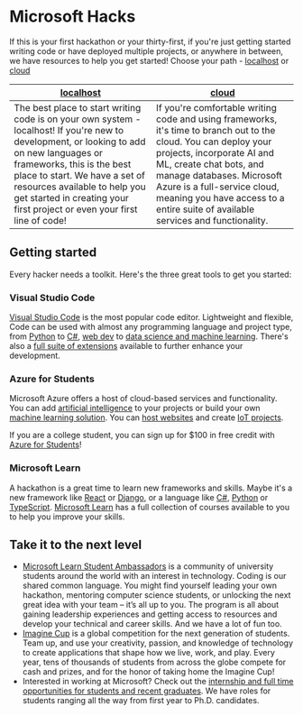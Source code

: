# Microsoft Hacks

If this is your first hackathon or your thirty-first, if you're just getting started writing code or have deployed multiple projects, or anywhere in between, we have resources to help you get started! Choose your path - [localhost](./localhost.md) or [cloud](./cloud.md)

| [localhost](./localhost.md)                                                                                                                                                                                                                                                                                           | [cloud](./cloud.md)               |
| --------------------------------------------------------------------------------------------------------------------------------------------------------------------------------------------------------------------------------------------------------------------------------------------------------------------- | --------------------------------- |
| The best place to start writing code is on your own system - localhost! If you're new to development, or looking to add on new languages or frameworks, this is the best place to start. We have a set of resources available to help you get started in creating your first project or even your first line of code! | If you're comfortable writing code and using frameworks, it's time to branch out to the cloud. You can deploy your projects, incorporate AI and ML, create chat bots, and manage databases. Microsoft Azure is a full-service cloud, meaning you have access to a entire suite of available services and functionality. |

## Getting started

Every hacker needs a toolkit. Here's the three great tools to get you started:

### Visual Studio Code

[Visual Studio Code](https://code.visualstudio.com) is the most popular code editor. Lightweight and flexible, Code can be used with almost any programming language and project type, from [Python](https://code.visualstudio.com/docs/python/python-tutorial) to [C#](https://code.visualstudio.com/docs/languages/dotnet), [web dev](https://code.visualstudio.com/docs/nodejs/working-with-javascript) to [data science and machine learning](https://code.visualstudio.com/docs/datascience/overview). There's also a [full suite of extensions](https://marketplace.visualstudio.com/VSCode) available to further enhance your development.

### Azure for Students

Microsoft Azure offers a host of cloud-based services and functionality. You can add [artificial intelligence](https://docs.microsoft.com/azure/cognitive-services/what-are-cognitive-services?WT.mc_id=academic-44959-cxa) to your projects or build your own [machine learning solution](https://docs.microsoft.com/azure/machine-learning/overview-what-is-machine-learning-studio?WT.mc_id=academic-44959-cxa). You can [host websites](https://docs.microsoft.com/azure/static-web-apps/overview?WT.mc_id=academic-44959-cxa) and create [IoT projects](https://docs.microsoft.com/azure/iot-fundamentals/iot-introduction?WT.mc_id=academic-44959-cxa).

If you are a college student, you can sign up for $100 in free credit with [Azure for Students](https://aka.ms/a4s)!

### Microsoft Learn

A hackathon is a great time to learn new frameworks and skills. Maybe it's a new framework like [React](https://docs.microsoft.com/learn/paths/react?WT.mc_id=academic-44959-cxa) or [Django](https://docs.microsoft.com/learn/paths/django-create-data-driven-websites?WT.mc_id=academic-44959-cxa), or a language like [C#](https://docs.microsoft.com/learn/paths/csharp-first-steps?WT.mc_id=academic-44959-cxa), [Python](https://docs.microsoft.com/learn/paths/python-first-steps?WT.mc_id=academic-44959-cxa) or [TypeScript](https://docs.microsoft.com/learn/paths/build-javascript-applications-typescript?WT.mc_id=academic-44959-cxa). [Microsoft Learn](https://docs.microsoft.com/learn?WT.mc_id=academic-44959-cxa) has a full collection of courses available to you to help you improve your skills.

## Take it to the next level

- [Microsoft Learn Student Ambassadors](https://studentambassadors.microsoft.com?WT.mc_id=academic-44959-cxa) is a community of university students around the world with an interest in technology. Coding is our shared common language. You might find yourself leading your own hackathon, mentoring computer science students, or unlocking the next great idea with your team – it’s all up to you. The program is all about gaining leadership experiences and getting access to resources and develop your technical and career skills. And we have a lot of fun too.
- [Imagine Cup](https://imaginecup.microsoft.com/?WT.mc_id=academic-44959-cxa) is a global competition for the next generation of students. Team up, and use your creativity, passion, and knowledge of technology to create applications that shape how we live, work, and play. Every year, tens of thousands of students from across the globe compete for cash and prizes, and for the honor of taking home the Imagine Cup!
- Interested in working at Microsoft? Check out the [internship and full time opportunities for students and recent graduates](https://careers.microsoft.com/students/?WT.mc_id=academic-44959-cxa). We have roles for students ranging all the way from first year to Ph.D. candidates.
